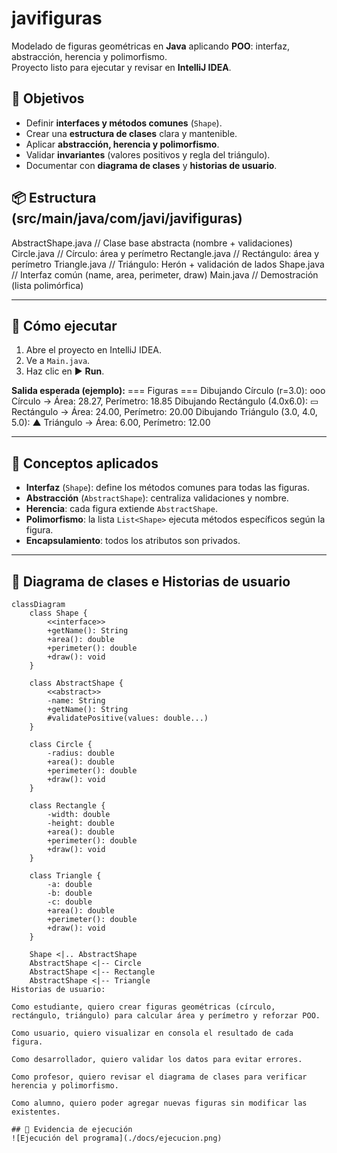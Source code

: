 # javifiguras

Modelado de figuras geométricas en **Java** aplicando **POO**: interfaz, abstracción, herencia y polimorfismo.  
Proyecto listo para ejecutar y revisar en **IntelliJ IDEA**.

## 🎯 Objetivos
- Definir **interfaces y métodos comunes** (`Shape`).
- Crear una **estructura de clases** clara y mantenible.
- Aplicar **abstracción, herencia y polimorfismo**.
- Validar **invariantes** (valores positivos y regla del triángulo).
- Documentar con **diagrama de clases** y **historias de usuario**.

## 📦 Estructura (src/main/java/com/javi/javifiguras)
AbstractShape.java // Clase base abstracta (nombre + validaciones)
Circle.java // Círculo: área y perímetro
Rectangle.java // Rectángulo: área y perímetro
Triangle.java // Triángulo: Herón + validación de lados
Shape.java // Interfaz común (name, area, perimeter, draw)
Main.java // Demostración (lista polimórfica)

---

## 🧪 Cómo ejecutar
1. Abre el proyecto en IntelliJ IDEA.
2. Ve a `Main.java`.
3. Haz clic en ▶️ **Run**.

**Salida esperada (ejemplo):**
=== Figuras ===
Dibujando Círculo (r=3.0): ooo
Círculo -> Área: 28.27, Perímetro: 18.85
Dibujando Rectángulo (4.0x6.0): ▭
Rectángulo -> Área: 24.00, Perímetro: 20.00
Dibujando Triángulo (3.0, 4.0, 5.0): ▲
Triángulo -> Área: 6.00, Perímetro: 12.00


---

## 🧠 Conceptos aplicados
- **Interfaz** (`Shape`): define los métodos comunes para todas las figuras.
- **Abstracción** (`AbstractShape`): centraliza validaciones y nombre.
- **Herencia**: cada figura extiende `AbstractShape`.
- **Polimorfismo**: la lista `List<Shape>` ejecuta métodos específicos según la figura.
- **Encapsulamiento**: todos los atributos son privados.

---

## 🧩 Diagrama de clases e Historias de usuario

```mermaid
classDiagram
    class Shape {
        <<interface>>
        +getName(): String
        +area(): double
        +perimeter(): double
        +draw(): void
    }

    class AbstractShape {
        <<abstract>>
        -name: String
        +getName(): String
        #validatePositive(values: double...)
    }

    class Circle {
        -radius: double
        +area(): double
        +perimeter(): double
        +draw(): void
    }

    class Rectangle {
        -width: double
        -height: double
        +area(): double
        +perimeter(): double
        +draw(): void
    }

    class Triangle {
        -a: double
        -b: double
        -c: double
        +area(): double
        +perimeter(): double
        +draw(): void
    }

    Shape <|.. AbstractShape
    AbstractShape <|-- Circle
    AbstractShape <|-- Rectangle
    AbstractShape <|-- Triangle
Historias de usuario:

Como estudiante, quiero crear figuras geométricas (círculo, rectángulo, triángulo) para calcular área y perímetro y reforzar POO.

Como usuario, quiero visualizar en consola el resultado de cada figura.

Como desarrollador, quiero validar los datos para evitar errores.

Como profesor, quiero revisar el diagrama de clases para verificar herencia y polimorfismo.

Como alumno, quiero poder agregar nuevas figuras sin modificar las existentes.

## 📸 Evidencia de ejecución
![Ejecución del programa](./docs/ejecucion.png)
